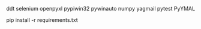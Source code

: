 ddt
selenium
openpyxl
pypiwin32
pywinauto
numpy
yagmail
pytest
PyYMAL









pip install -r requirements.txt























